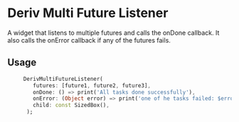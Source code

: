 # Deriv Multi Future Listener


A widget that listens to multiple futures and calls the onDone callback.
It also calls the onError callback if any of the futures fails.


## Usage

```dart
     DerivMultiFutureListener(
        futures: [future1, future2, future3],
        onDone: () => print('All tasks done successfully'),
        onError: (Object error) => print('one of he tasks failed: $error'),
        child: const SizedBox(),
      );

```